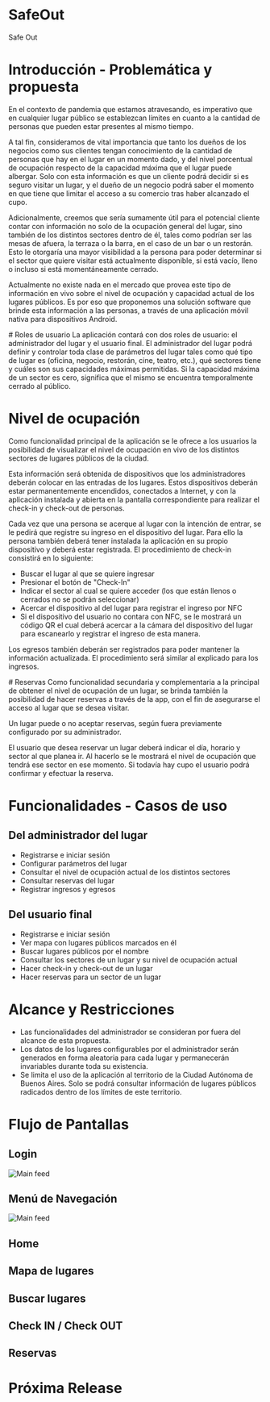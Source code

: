 # SafeOut
Safe Out

# Introducción - Problemática y propuesta
En el contexto de pandemia que estamos atravesando, es imperativo que en cualquier lugar público se establezcan límites en cuanto a la cantidad de personas que pueden estar presentes al mismo tiempo.

A tal fin, consideramos de vital importancia que tanto los dueños de los negocios como sus clientes tengan conocimiento de la cantidad de personas que hay en el lugar en un momento dado, y del nivel porcentual de ocupación respecto de la capacidad máxima que el lugar puede albergar. Solo con esta información es que un cliente podrá decidir si es seguro visitar un lugar, y el dueño de un negocio podrá saber el momento en que tiene que limitar el acceso a su comercio tras haber alcanzado el cupo.

Adicionalmente, creemos que sería sumamente útil para el potencial cliente contar con información no solo de la ocupación general del lugar, sino también de los distintos sectores dentro de él, tales como podrían ser las mesas de afuera, la terraza o la barra, en el caso de un bar o un restorán. Esto le otorgaría una mayor visibilidad a la persona para poder determinar si el sector que quiere visitar está actualmente disponible, si está vacío, lleno o incluso si está momentáneamente cerrado.

Actualmente no existe nada en el mercado que provea este tipo de información en vivo sobre el nivel de ocupación y capacidad actual de los lugares públicos. Es por eso que proponemos una solución software que brinde esta información a las personas, a través de una aplicación móvil nativa para dispositivos Android.

# Roles de usuario
La aplicación contará con dos roles de usuario: el administrador del lugar y el usuario final. 
El administrador del lugar podrá definir y controlar toda clase de parámetros del lugar tales como qué tipo de lugar es (oficina, negocio, restorán, cine, teatro, etc.), qué sectores tiene y cuáles son sus capacidades máximas permitidas. Si la capacidad máxima de un sector es cero, significa que el mismo se encuentra temporalmente cerrado al público.

# Nivel de ocupación
Como funcionalidad principal de la aplicación se le ofrece a los usuarios la posibilidad de visualizar el nivel de ocupación en vivo de los distintos sectores de lugares públicos de la ciudad.

Esta información será obtenida de dispositivos que los administradores deberán colocar en las entradas de los lugares. Estos dispositivos deberán estar permanentemente encendidos, conectados a Internet, y con la aplicación instalada y abierta en la pantalla correspondiente para realizar el check-in y check-out de personas.

Cada vez que una persona se acerque al lugar con la intención de entrar, se le pedirá que registre su ingreso en el dispositivo del lugar. Para ello la persona también deberá tener instalada la aplicación en su propio dispositivo y deberá estar registrada. El procedimiento de check-in consistirá en lo siguiente:

- Buscar el lugar al que se quiere ingresar
- Presionar el botón de "Check-In"
- Indicar el sector al cual se quiere acceder (los que están llenos o cerrados no se podrán seleccionar)
- Acercar el dispositivo al del lugar para registrar el ingreso por NFC
- Si el dispositivo del usuario no contara con NFC, se le mostrará un código QR el cual deberá acercar a la cámara del dispositivo del lugar para escanearlo y registrar el ingreso de esta manera.

Los egresos también deberán ser registrados para poder mantener la información actualizada. El procedimiento será similar al explicado para los ingresos.

# Reservas
Como funcionalidad secundaria y complementaria a la principal de obtener el nivel de ocupación de un lugar, se brinda también la posibilidad de hacer reservas a través de la app, con el fin de asegurarse el acceso al lugar que se desea visitar.

Un lugar puede o no aceptar reservas, según fuera previamente configurado por su administrador.

El usuario que desea reservar un lugar deberá indicar el día, horario y sector al que planea ir. Al hacerlo se le mostrará el nivel de ocupación que tendrá ese sector en ese momento. Si todavía hay cupo el usuario podrá confirmar y efectuar la reserva.

# Funcionalidades - Casos de uso
## Del administrador del lugar
- Registrarse e iniciar sesión
- Configurar parámetros del lugar
- Consultar el nivel de ocupación actual de los distintos sectores
- Consultar reservas del lugar
- Registrar ingresos y egresos

## Del usuario final
- Registrarse e iniciar sesión
- Ver mapa con lugares públicos marcados en él
- Buscar lugares públicos por el nombre
- Consultar los sectores de un lugar y su nivel de ocupación actual
- Hacer check-in y check-out de un lugar
- Hacer reservas para un sector de un lugar

# Alcance y Restricciones
- Las funcionalidades del administrador se consideran por fuera del alcance de esta propuesta. 
- Los datos de los lugares configurables por el administrador serán generados en forma aleatoria para cada lugar y permanecerán invariables durante toda su existencia.
- Se limita el uso de la aplicación al territorio de la Ciudad Autónoma de Buenos Aires. Solo se podrá consultar información de lugares públicos radicados dentro de los límites de este territorio.

# Flujo de Pantallas

## Login
![Main feed](readme-assets/1-login.png)

## Menú de Navegación
![Main feed](readme-assets/2-menu.png)

## Home 

## Mapa de lugares 

## Buscar lugares

## Check IN / Check OUT

## Reservas


# Próxima Release
